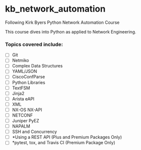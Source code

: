 # kb_network_automation
Following Kirk Byers Python Network Automation Course

This course dives into Python as applied to Network Engineering.

### Topics covered include:

- [ ] Git
- [ ] Netmiko
- [ ] Complex Data Structures
- [ ] YAML/JSON
- [ ] CiscoConfParse
- [ ] Python Libraries
- [ ] TextFSM
- [ ] Jinja2
- [ ] Arista eAPI
- [ ] XML
- [ ] NX-OS NX-API
- [ ] NETCONF
- [ ] Juniper PyEZ
- [ ] NAPALM
- [ ] SSH and Concurrency
- [ ] *Using a REST API (Plus and Premium Packages Only)
- [ ] *pytest, tox, and Travis CI (Premium Package Only)
